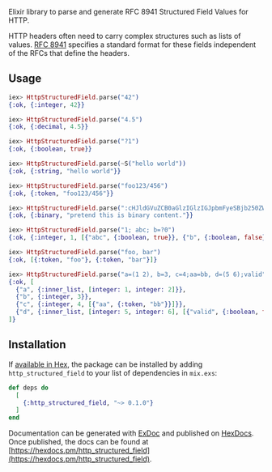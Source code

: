 Elixir library to parse and generate RFC 8941 Structured Field Values for HTTP.

HTTP headers often need to carry complex structures such as lists of values.
[RFC 8941](https://tools.ietf.org/html/rfc8941) specifies a standard format
for these fields independent of the RFCs that define the headers.

## Usage

```elixir
iex> HttpStructuredField.parse("42")
{:ok, {:integer, 42}}

iex> HttpStructuredField.parse("4.5")
{:ok, {:decimal, 4.5}}

iex> HttpStructuredField.parse("?1")
{:ok, {:boolean, true}}

iex> HttpStructuredField.parse(~S("hello world"))
{:ok, {:string, "hello world"}}

iex> HttpStructuredField.parse("foo123/456")
{:ok, {:token, "foo123/456"}}

iex> HttpStructuredField.parse(":cHJldGVuZCB0aGlzIGlzIGJpbmFyeSBjb250ZW50Lg==:")
{:ok, {:binary, "pretend this is binary content."}}

iex> HttpStructuredField.parse("1; abc; b=?0")
{:ok, {:integer, 1, [{"abc", {:boolean, true}}, {"b", {:boolean, false}}]}}

iex> HttpStructuredField.parse("foo, bar")
{:ok, [{:token, "foo"}, {:token, "bar"}]}

iex> HttpStructuredField.parse("a=(1 2), b=3, c=4;aa=bb, d=(5 6);valid", type: :dict)
{:ok, [
  {"a", {:inner_list, [integer: 1, integer: 2]}},
  {"b", {:integer, 3}},
  {"c", {:integer, 4, [{"aa", {:token, "bb"}}]}},
  {"d", {:inner_list, [integer: 5, integer: 6], [{"valid", {:boolean, true}}]}}
]}
```

## Installation

If [available in Hex](https://hex.pm/docs/publish), the package can be installed
by adding `http_structured_field` to your list of dependencies in `mix.exs`:

```elixir
def deps do
  [
    {:http_structured_field, "~> 0.1.0"}
  ]
end
```

Documentation can be generated with [ExDoc](https://github.com/elixir-lang/ex_doc)
and published on [HexDocs](https://hexdocs.pm). Once published, the docs can
be found at [https://hexdocs.pm/http_structured_field](https://hexdocs.pm/http_structured_field).
